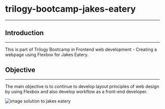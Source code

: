 # trilogy-bootcamp-jakes-eatery
---

## Introduction
---

This is part of Trilogy Bootcamp in Frontend web development - Creating a webpage using Flexbox for Jakes Eatery. 


## Objective 
---

The main objective is to continue to develop layout principles of web design by using Flexbox and also develop workflow as a front-end developer. 


![image solution to jakes eatery]("./images/jake's-eatery-solution.PNG")


